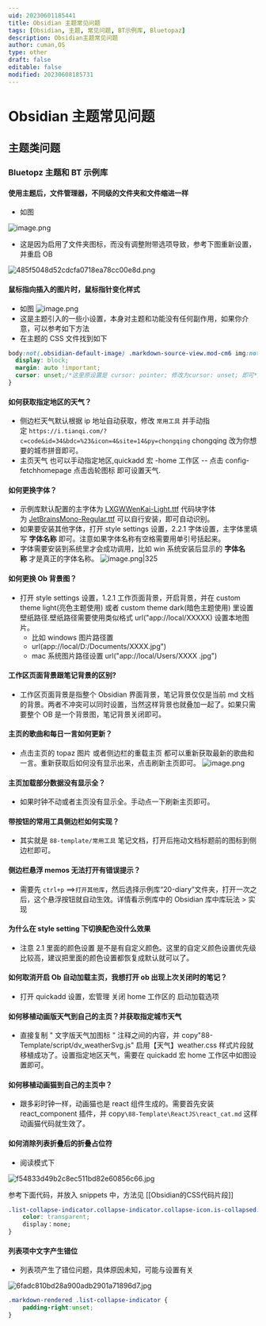 ```yaml
---
uid: 20230601185441
title: Obsidian 主题常见问题
tags: [Obsidian, 主题, 常见问题, BT示例库, Bluetopaz]
description: Obsidian主题常见问题
author: cuman,OS
type: other
draft: false
editable: false
modified: 20230608185731
---
```


# Obsidian 主题常见问题

## 主题类问题

### Bluetopz 主题和 BT 示例库

#### 使用主题后，文件管理器，不同级的文件夹和文件缩进一样

- 如图

![image.png](https://cdn.pkmer.cn/images/20230604233953.png!pkmer)

- 这是因为启用了文件夹图标，而没有调整附带选项导致，参考下图重新设置，并重启 OB

![485f5048d52cdcfa0718ea78cc00e8d.png](https://cdn.pkmer.cn/images/485f5048d52cdcfa0718ea78cc00e8d.png!pkmer)

#### 鼠标指向插入的图片时，鼠标指针变化样式

- 如图
![image.png](https://cdn.pkmer.cn/images/20230604223210.png!pkmer)
- 这是主题引入的一些小设置，本身对主题和功能没有任何副作用，如果你介意，可以参考如下方法
- 在主题的 CSS 文件找到如下

```CSS
body:not(.obsidian-default-image) .markdown-source-view.mod-cm6 img:not([class*="emoji"]) {
  display: block;
  margin: auto !important;
  cursor: unset;/*这里原设置是 cursor: pointer; 修改为cursor: unset; 即可*/
}
```

#### 如何获取指定地区的天气？

- 侧边栏天气默认根据 ip 地址自动获取，修改 `常用工具` 并手动指定 `https://i.tianqi.com/?c=code&id=34&bdc=%23&icon=4&site=14&py=chongqing` chongqing 改为你想要的城市拼音即可。
- 主页天气 也可以手动指定地区,quickadd 宏 -home 工作区 -- 点击 config-fetchhomepage 点击齿轮图标 即可设置天气.

#### 如何更换字体？

- 示例库默认配置的主字体为 [LXGWWenKai-Light.ttf](app://obsidian.md/LXGWWenKai-Light.ttf) 代码块字体为 [JetBrainsMono-Regular.ttf](app://obsidian.md/JetBrainsMono-Regular.ttf) 可以自行安装，即可自动识别。
- 如果要安装其他字体，打开 style settings 设置，2.2.1 字体设置，主字体里填写 **字体名称** 即可。注意如果字体名称有空格需要用单引号括起来。
- 字体需要安装到系统里才会成功调用，比如 win 系统安装后显示的 **字体名称** 才是真正的字体名称。
![image.png|325](https://cdn.pkmer.cn/images/20230601190209.png!pkmer)

#### 如何更换 Ob 背景图？

- 打开 style settings 设置，1.2.1 工作页面背景，开启背景，并在 custom theme light(亮色主题使用) 或者 custom theme dark(暗色主题使用) 里设置壁纸路径.壁纸路径需要使用类似格式 url("app://local/XXXXX) 设置本地图片。
	- 比如 windows 图片路径置
	- url(app://local/D:/Documents/XXXX.jpg")
	- mac 系统图片路径设置 url("app://local/Users/XXXX .jpg")

#### 工作区页面背景跟笔记背景的区别?

- 工作区页面背景是指整个 Obsidian 界面背景，笔记背景仅仅是当前 md 文档的背景。两者不冲突可以同时设置，当然这样背景也就叠加一起了。如果只需要整个 OB 是一个背景图，笔记背景关闭即可。

#### 主页的歌曲和每日一言如何更新？

- 点击主页的 topaz 图片 或者侧边栏的重载主页 都可以重新获取最新的歌曲和一言。重新获取后如何没有显示出来，点击刷新主页即可。
![image.png](https://cdn.pkmer.cn/images/20230601195113.png!pkmer)

#### 主页加载部分数据没有显示全？

- 如果时钟不动或者主页没有显示全。手动点一下刷新主页即可。

#### 带按钮的常用工具侧边栏如何实现？

- 其实就是 `88-template/常用工具` 笔记文档，打开后拖动文档标题前的图标到侧边栏即可。

#### 侧边栏悬浮 memos 无法打开有错误提示？

- 需要先 `ctrl+p` ==>`打开其他库`，然后选择示例库“20-diary”文件夹，打开一次之后，这个悬浮按钮就自动生效。详情看示例库中的 Obsidian 库中库玩法 > 实现

#### 为什么在 style setting 下切换配色没什么效果

- 注意 2.1 里面的颜色设置 是不是有自定义颜色。这里的自定义颜色设置优先级比较高，建议把里面的颜色设置都恢复成默认就可以了。

#### 如何取消开启 Ob 自动加载主页，我想打开 ob 出现上次关闭时的笔记？

- 打开 quickadd 设置，宏管理 关闭 home 工作区的 启动加载选项

#### 如何移植动画版天气到自己的主页？并获取指定城市天气

- 直接复制 " 文字版天气加图标 " 注释之间的内容，并 copy"88-Template/script/dv_weatherSvg.js" 启用【天气】weather.css 样式片段就移植成功了。设置指定地区天气，需要在 quickadd 宏 home 工作区中如图设置即可。

#### 如何移植动画猫到自己的主页中？

- 跟多彩时钟一样，动画猫也是 react 组件生成的。需要首先安装 react_component 插件，并 copy`\88-Template\ReactJS\react_cat.md` 这样动画猫代码就生效了。

#### 如何消除列表折叠后的折叠占位符

- 阅读模式下

![f54833d49b2c8ec511bd82e60856c66.jpg](https://cdn.pkmer.cn/images/f54833d49b2c8ec511bd82e60856c66.jpg!pkmer)

参考下面代码，并放入 snippets 中，方法见 [[Obsidian的CSS代码片段]]

```CSS
.list-collapse-indicator.collapse-indicator.collapse-icon.is-collapsed:after {
	color: transparent;
	display：none;
}
```

#### 列表项中文字产生错位

- 列表项产生了错位问题，具体原因未知，可能与设置有关

![6fadc810bd28a900adb2901a71896d7.jpg](https://cdn.pkmer.cn/images/6fadc810bd28a900adb2901a71896d7.jpg!pkmer)

```CSS
.markdown-rendered .list-collapse-indicator {  
	padding-right:unset;  
}
```
